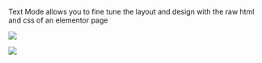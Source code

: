 Text Mode allows you to fine tune the layout and design with the raw html and css of an elementor page

![](https://i.imgur.com/SVZDlXO.png)

![](https://i.imgur.com/B8FKoBG.png)
